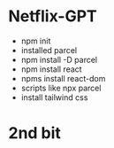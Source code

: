 # Netflix-GPT
- npm init
- installed parcel
- npm install -D parcel
- npm install react
- npms install react-dom
- scripts like npx parcel
- install tailwind css


# 2nd bit